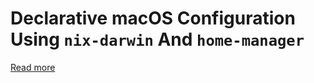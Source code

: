 # Declarative macOS Configuration Using `nix-darwin` And `home-manager`

[Read more](https://xyno.space/post/nix-darwin-introduction)
